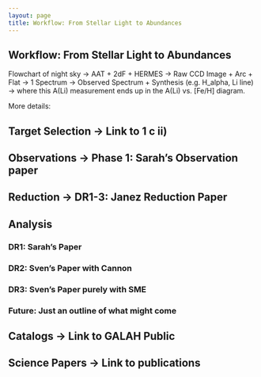 ```yaml
---
layout: page
title: Workflow: From Stellar Light to Abundances
---
```


## Workflow: From Stellar Light to Abundances

Flowchart of night sky -> AAT + 2dF + HERMES -> Raw CCD Image + Arc + Flat -> 1 Spectrum -> Observed Spectrum + Synthesis (e.g. H_alpha, Li line) -> where this A(Li) measurement ends up in the A(Li) vs. [Fe/H] diagram.

More details:

## Target Selection -> Link to 1 c ii)

## Observations -> Phase 1: Sarah’s Observation paper

## Reduction -> DR1-3: Janez Reduction Paper

## Analysis

### DR1: Sarah’s Paper
### DR2: Sven’s Paper with Cannon
### DR3: Sven’s Paper purely with SME
### Future: Just an outline of what might come

## Catalogs -> Link to GALAH Public

## Science Papers -> Link to publications
